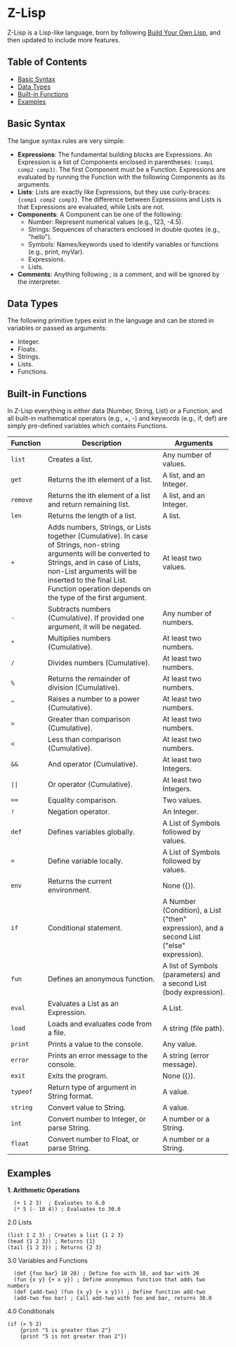   # Z-Lisp
  
  Z-Lisp is a Lisp-like language, born by following [Build Your Own Lisp](https://www.buildyourownlisp.com/), and then updated to include more features.
  
  ## Table of Contents
  - [Basic Syntax](#basic-syntax)
  - [Data Types](#data-types)
  - [Built-in Functions](#built-in-functions)
  - [Examples](#examples)
  
  ## Basic Syntax
  The langue syntax rules are very simple:
  * **Expressions**: The fundamental building blocks are Expressions. An Expression is a list of Components enclosed in parentheses: `(comp1 comp2 comp3)`. The first Component must be a Function.
    Expressions are evaluated by running the Function with the following Components as its arguments.
  * **Lists**: Lists are exactly like Expressions, but they use curly-braces: `{comp1 comp2 comp3}`. The difference between Expressions and Lists is that Expressions are evaluated, while Lists are not.
  * **Components**: A Component can be one of the following:
    * Number: Represent numerical values (e.g., 123, -4.5).
    * Strings: Sequences of characters enclosed in double quotes (e.g., "hello").
    * Symbols: Names/keywords used to identify variables or functions (e.g., print, myVar).
    * Expressions.
    * Lists.
  * **Comments**: Anything following ; is a comment, and will be ignored by the interpreter.
  
  ## Data Types
  The following primitive types exist in the language and can be stored in variables or passed as arguments:
  * Integer.
  * Floats.
  * Strings.
  * Lists.
  * Functions.
  
  ## Built-in Functions
  In Z-Lisp everything is either data (Number, String, List) or a Function, 
  and all built-in mathematical operators (e.g., +, -) and keywords (e.g., if, def) are simply pre-defined variables which contains Functions.
  
| Function | Description | Arguments |
|---|---|---|
| `list` | Creates a list. |  Any number of values. |
| `get` | Returns the ith element of a list. | A list, and an Integer. |
| `remove` | Returns the ith element of a list and return remaining list. | A list, and an Integer. |
| `len` | Returns the length of a list. | A list. |
| `+` | Adds numbers, Strings, or Lists together (Cumulative). In case of Strings, non-string arguments will be converted to Strings, and in case of Lists, non-List arguments will be inserted to the final List. Function operation depends on the type of the first argument. |  At least two values. |
| `-` | Subtracts numbers (Cumulative). If provided one argument, it will be negated. |  Any number of numbers. |
| `*` | Multiplies numbers (Cumulative). |  At least two numbers. |
| `/` | Divides numbers (Cumulative). | At least two numbers. |
| `%` | Returns the remainder of division (Cumulative). | At least two numbers. |
| `^` | Raises a number to a power  (Cumulative). | At least two numbers. |
| `>` | Greater than comparison (Cumulative). | At least two numbers. |
| `<` | Less than comparison (Cumulative). | At least two numbers. |
| `&&` | And operator (Cumulative). | At least two Integers. |
| `\|\|` | Or operator (Cumulative). | At least two Integers. |
| `==` | Equality comparison. | Two values. |
| `!` | Negation operator. | An Integer. |
| `def` | Defines variables globally. | A List of Symbols followed by values. |
| `=` | Define variable locally. | A List of Symbols followed by values. |
| `env` | Returns the current environment. | None ({}). |
| `if` | Conditional statement. |  A Number (Condition), a List ("then" expression), and a second List ("else" expression). |
| `fun` | Defines an anonymous function. | A list of Symbols (parameters) and a second List (body expression). |
| `eval` | Evaluates a List as an Expression. | A List. |
| `load` | Loads and evaluates code from a file. | A string (file path). |
| `print` | Prints a value to the console. | Any value. |
| `error` | Prints an error message to the console. | A string (error message). |
| `exit` | Exits the program. |  None ({}). |
| `typeof` | Return type of argument in String format. | A value. |
| `string` | Convert value to String. | A value. |
| `int` | Convert number to Integer, or parse String. | A number or a String. |
| `float` | Convert number to Float, or parse String. | A number or a String. |

## Examples
**1. Arithmetic Operations**
```zlisp
  (+ 1 2 3)  ; Evaluates to 6.0
  (* 5 (- 10 4)) ; Evaluates to 30.0
```

2.0 Lists
```zlisp
(list 1 2 3) ; Creates a list {1 2 3}
(head {1 2 3}) ; Returns {1}
(tail {1 2 3}) ; Returns {2 3}
```

3.0 Variables and Functions
```zlisp
  (def {foo bar} 10 20) ; Define foo with 10, and bar with 20
  (fun {x y} {+ x y}) ; Define anonymous function that adds two numbers
  (def {add-two} (fun {x y} {+ x y})) ; Define function add-two
  (add-two foo bar) ; Call add-two with foo and bar, returns 30.0  
```

4.0 Conditionals
```zlisp
(if (> 5 2)
    {print "5 is greater than 2"}
    {print "5 is not greater than 2"})
```
